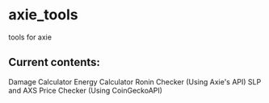 # axie_tools
tools for axie 

## Current contents:
Damage Calculator
Energy Calculator
Ronin Checker (Using Axie's API)
SLP and AXS Price Checker (Using CoinGeckoAPI)
